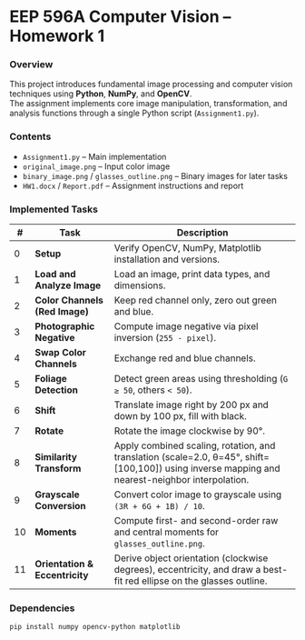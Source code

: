 # EEP 596A Computer Vision – Homework 1

### Overview
This project introduces fundamental image processing and computer vision techniques using **Python**, **NumPy**, and **OpenCV**.  
The assignment implements core image manipulation, transformation, and analysis functions through a single Python script (`Assignment1.py`).

### Contents
- `Assignment1.py` – Main implementation  
- `original_image.png` – Input color image  
- `binary_image.png` / `glasses_outline.png` – Binary images for later tasks  
- `HW1.docx` / `Report.pdf` – Assignment instructions and report  

### Implemented Tasks
| # | Task | Description |
|---|------|--------------|
| 0 | **Setup** | Verify OpenCV, NumPy, Matplotlib installation and versions. |
| 1 | **Load and Analyze Image** | Load an image, print data types, and dimensions. |
| 2 | **Color Channels (Red Image)** | Keep red channel only, zero out green and blue. |
| 3 | **Photographic Negative** | Compute image negative via pixel inversion (`255 - pixel`). |
| 4 | **Swap Color Channels** | Exchange red and blue channels. |
| 5 | **Foliage Detection** | Detect green areas using thresholding (`G ≥ 50`, others `< 50`). |
| 6 | **Shift** | Translate image right by 200 px and down by 100 px, fill with black. |
| 7 | **Rotate** | Rotate the image clockwise by 90°. |
| 8 | **Similarity Transform** | Apply combined scaling, rotation, and translation (scale=2.0, θ=45°, shift=[100,100]) using inverse mapping and nearest-neighbor interpolation. |
| 9 | **Grayscale Conversion** | Convert color image to grayscale using `(3R + 6G + 1B) / 10`. |
| 10 | **Moments** | Compute first- and second-order raw and central moments for `glasses_outline.png`. |
| 11 | **Orientation & Eccentricity** | Derive object orientation (clockwise degrees), eccentricity, and draw a best-fit red ellipse on the glasses outline. |

### Dependencies
```bash
pip install numpy opencv-python matplotlib
